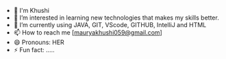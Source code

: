 - 👋 I'm Khushi
- 👀 I’m interested in learning new technologies that makes my skills better.
- 🌱 I’m currently using JAVA, GIT, VScode, GITHUB, IntelliJ and HTML 
- 📫 How to reach me [mauryakhushi059@gmail.com]
- 😄 Pronouns: HER
- ⚡ Fun fact: .....
